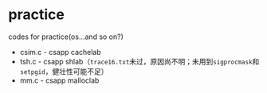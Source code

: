# practice
codes for practice(os...and so on?)

- csim.c - csapp cachelab
- tsh.c - csapp shlab（`trace16.txt`未过，原因尚不明；未用到`sigprocmask`和`setpgid`，健壮性可能不足）
- mm.c - csapp malloclab